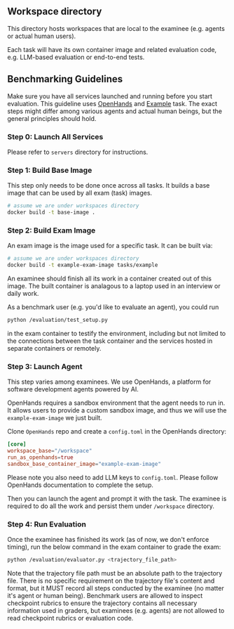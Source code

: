 ## Workspace directory

This directory hosts workspaces that are local to the examinee (e.g. agents or actual human users).

Each task will have its own container image and related evaluation code, e.g. LLM-based evaluation or end-to-end tests.

## Benchmarking Guidelines

Make sure you have all services launched and running before you start evaluation.
This guideline uses [OpenHands](https://github.com/All-Hands-AI/OpenHands) and
[Example](./tasks/example) task. The exact steps might differ among various agents and actual human beings,
but the general principles should hold.

### Step 0: Launch All Services

Please refer to `servers` directory for instructions.

### Step 1: Build Base Image

This step only needs to be done once across all tasks. It builds a base image
that can be used by all exam (task) images.

```bash
# assume we are under workspaces directory
docker build -t base-image .
```

### Step 2: Build Exam Image

An exam image is the image used for a specific task. It can be built via:

```bash
# assume we are under workspaces directory
docker build -t example-exam-image tasks/example
```

An examinee should finish all its work in a container created out of this image.
The built container is analagous to a laptop used in an interview or daily work.

As a benchmark user (e.g. you'd like to evaluate an agent), you could run

```bash
python /evaluation/test_setup.py
```

in the exam container to testify the environment,
including but not limited to the connections between the task container and the
services hosted in separate containers or remotely.

### Step 3: Launch Agent

This step varies among examinees. We use OpenHands, a platform for software development
agents powered by AI.

OpenHands requires a sandbox environment that the agent needs to run in. It allows
users to provide a custom sandbox image, and thus we will use the `example-exam-image`
we just built.

Clone `OpenHands` repo and create a `config.toml` in the OpenHands directory:

```toml
[core]
workspace_base="/workspace"
run_as_openhands=true
sandbox_base_container_image="example-exam-image"
```

Please note you also need to add LLM keys to `config.toml`. Please follow OpenHands
documentation to complete the setup.

Then you can launch the agent and prompt it with the task. The examinee is required
to do all the work and persist them under `/workspace` directory.

### Step 4: Run Evaluation

Once the examinee has finished its work (as of now, we don't enforce timing),
run the below command in the exam container to grade the exam:

```bash
python /evaluation/evaluator.py <trajectory_file_path>
```

Note that the trajectory file path must be an absolute path to the trajectory
file. There is no specific requirement on the trajectory file's content and format,
but it MUST record all steps conducted by the examinee (no matter it's agent or
human being). Benchmark users are allowed to inspect checkpoint rubrics to ensure
the trajectory contains all necessary information used in graders, but examinees
(e.g. agents) are not allowed to read checkpoint rubrics or evaluation code.